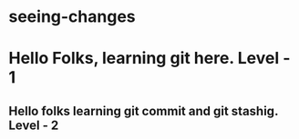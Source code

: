 # seeing-changes

# Hello Folks, learning git here. Level - 1

## Hello folks learning git commit and git stashig. Level - 2
